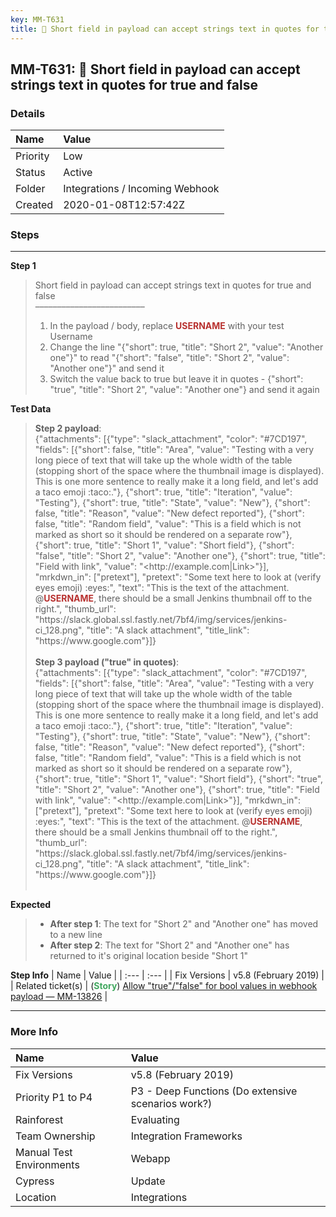 ```yaml
---
key: MM-T631
title: 🚀 Short field in payload can accept strings text in quotes for true and false
---
```


## MM-T631: 🚀 Short field in payload can accept strings text in quotes for true and false

### Details

| Name     | Value                           |
| :------- | :------------------------------ |
| Priority | Low                             |
| Status   | Active                          |
| Folder   | Integrations / Incoming Webhook |
| Created  | 2020-01-08T12:57:42Z            |

### Steps

<hr/>

**Step 1**

> <article>Short field in payload can accept strings text in quotes for true and false<br>–––––––––––––––––––––––––<ol><li>In the payload / body, replace <span style="color: rgb(184, 49, 47);"><strong>USERNAME</strong></span> with your test Username</li><li>Change the line "{"short": true, "title": "Short 2", "value": "Another one"}" to read "{"short": "false", "title": "Short 2", "value": "Another one"}" and send it</li><li>Switch the value back to true but leave it in quotes - {"short": "true", "title": "Short 2", "value": "Another one"} and send it again</li></ol></article>

**Test Data**

> <article><strong>Step 2 payload</strong>:<br>{"attachments": [{"type": "slack_attachment", "color": "#7CD197", "fields": [{"short": false, "title": "Area", "value": "Testing with a very long piece of text that will take up the whole width of the table (stopping short of the space where the thumbnail image is displayed). This is one more sentence to really make it a long field, and let's add a taco emoji :taco:."}, {"short": true, "title": "Iteration", "value": "Testing"}, {"short": true, "title": "State", "value": "New"}, {"short": false, "title": "Reason", "value": "New defect reported"}, {"short": false, "title": "Random field", "value": "This is a field which is not marked as short so it should be rendered on a separate row"}, {"short": true, "title": "Short 1", "value": "Short field"}, {"short": "false", "title": "Short 2", "value": "Another one"}, {"short": true, "title": "Field with link", "value": "&lt;http://example.com|Link&gt;"}], "mrkdwn_in": ["pretext"], "pretext": "Some text here to look at (verify eyes emoji) :eyes:", "text": "This is the text of the attachment. @<span style="color: rgb(184, 49, 47);"><strong>USERNAME</strong></span>, there should be a small Jenkins thumbnail off to the right.", "thumb_url": "https://slack.global.ssl.fastly.net/7bf4/img/services/jenkins-ci_128.png", "title": "A slack attachment", "title_link": "https://www.google.com"}]}<br><br><strong>Step 3 payload ("true" in quotes)</strong>:<br>{"attachments": [{"type": "slack_attachment", "color": "#7CD197", "fields": [{"short": false, "title": "Area", "value": "Testing with a very long piece of text that will take up the whole width of the table (stopping short of the space where the thumbnail image is displayed). This is one more sentence to really make it a long field, and let's add a taco emoji :taco:."}, {"short": true, "title": "Iteration", "value": "Testing"}, {"short": true, "title": "State", "value": "New"}, {"short": false, "title": "Reason", "value": "New defect reported"}, {"short": false, "title": "Random field", "value": "This is a field which is not marked as short so it should be rendered on a separate row"}, {"short": true, "title": "Short 1", "value": "Short field"}, {"short": "true", "title": "Short 2", "value": "Another one"}, {"short": true, "title": "Field with link", "value": "&lt;http://example.com|Link&gt;"}], "mrkdwn_in": ["pretext"], "pretext": "Some text here to look at (verify eyes emoji) :eyes:", "text": "This is the text of the attachment. @<strong><span style="color: rgb(184, 49, 47);">USERNAME</span></strong>, there should be a small Jenkins thumbnail off to the right.", "thumb_url": "https://slack.global.ssl.fastly.net/7bf4/img/services/jenkins-ci_128.png", "title": "A slack attachment", "title_link": "https://www.google.com"}]}<br><br></article>

**Expected**

> <article><ul><li><strong>After step 1</strong>: The text for "Short 2" and "Another one" has moved to a new line</li><li><strong>After step 2</strong>: The text for "Short 2" and "Another one" has returned to it's original location beside "Short 1"</li></ul></article>

**Step Info**
| Name | Value |
| :--- | :--- |
| Fix Versions | v5.8 (February 2019) |
| Related ticket(s) | (<strong><span style="color: rgb(65, 168, 95);">Story</span></strong>)&nbsp;<a href="https://mattermost.atlassian.net/browse/MM-13826">Allow "true"/"false" for bool values in webhook payload — MM-13826</a> |

<hr/>

### More Info

| Name                     | Value                                              |
| :----------------------- | :------------------------------------------------- |
| Fix Versions             | v5.8 (February 2019)                               |
| Priority P1 to P4        | P3 - Deep Functions (Do extensive scenarios work?) |
| Rainforest               | Evaluating                                         |
| Team Ownership           | Integration Frameworks                             |
| Manual Test Environments | Webapp                                             |
| Cypress                  | Update                                             |
| Location                 | Integrations                                       |
